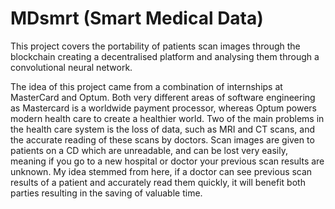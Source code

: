 # MDsmrt (Smart Medical Data)

This project covers the portability of patients scan images through the blockchain creating a
decentralised platform and analysing them through a convolutional neural network.

The idea of this project came from a combination of internships at MasterCard and Optum. Both
very different areas of software engineering as Mastercard is a worldwide payment processor,
whereas Optum powers modern health care to create a healthier world. Two of the main problems
in the health care system is the loss of data, such as MRI and CT scans, and the accurate reading
of these scans by doctors. Scan images are given to patients on a CD which are unreadable, and
can be lost very easily, meaning if you go to a new hospital or doctor your previous scan results
are unknown. My idea stemmed from here, if a doctor can see previous scan results of a patient
and accurately read them quickly, it will benefit both parties resulting in the saving of valuable time. 


